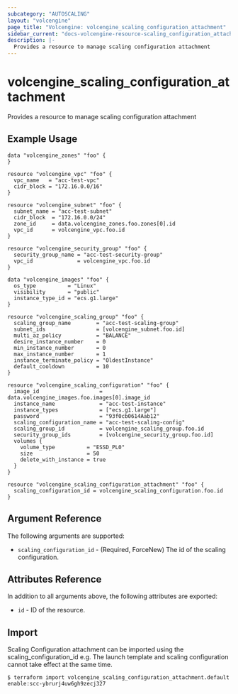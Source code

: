 ```yaml
---
subcategory: "AUTOSCALING"
layout: "volcengine"
page_title: "Volcengine: volcengine_scaling_configuration_attachment"
sidebar_current: "docs-volcengine-resource-scaling_configuration_attachment"
description: |-
  Provides a resource to manage scaling configuration attachment
---
```

# volcengine_scaling_configuration_attachment
Provides a resource to manage scaling configuration attachment
## Example Usage
```hcl
data "volcengine_zones" "foo" {
}

resource "volcengine_vpc" "foo" {
  vpc_name   = "acc-test-vpc"
  cidr_block = "172.16.0.0/16"
}

resource "volcengine_subnet" "foo" {
  subnet_name = "acc-test-subnet"
  cidr_block  = "172.16.0.0/24"
  zone_id     = data.volcengine_zones.foo.zones[0].id
  vpc_id      = volcengine_vpc.foo.id
}

resource "volcengine_security_group" "foo" {
  security_group_name = "acc-test-security-group"
  vpc_id              = volcengine_vpc.foo.id
}

data "volcengine_images" "foo" {
  os_type          = "Linux"
  visibility       = "public"
  instance_type_id = "ecs.g1.large"
}

resource "volcengine_scaling_group" "foo" {
  scaling_group_name        = "acc-test-scaling-group"
  subnet_ids                = [volcengine_subnet.foo.id]
  multi_az_policy           = "BALANCE"
  desire_instance_number    = 0
  min_instance_number       = 0
  max_instance_number       = 1
  instance_terminate_policy = "OldestInstance"
  default_cooldown          = 10
}

resource "volcengine_scaling_configuration" "foo" {
  image_id                   = data.volcengine_images.foo.images[0].image_id
  instance_name              = "acc-test-instance"
  instance_types             = ["ecs.g1.large"]
  password                   = "93f0cb0614Aab12"
  scaling_configuration_name = "acc-test-scaling-config"
  scaling_group_id           = volcengine_scaling_group.foo.id
  security_group_ids         = [volcengine_security_group.foo.id]
  volumes {
    volume_type          = "ESSD_PL0"
    size                 = 50
    delete_with_instance = true
  }
}

resource "volcengine_scaling_configuration_attachment" "foo" {
  scaling_configuration_id = volcengine_scaling_configuration.foo.id
}
```
## Argument Reference
The following arguments are supported:
* `scaling_configuration_id` - (Required, ForceNew) The id of the scaling configuration.

## Attributes Reference
In addition to all arguments above, the following attributes are exported:
* `id` - ID of the resource.



## Import
Scaling Configuration attachment can be imported using the scaling_configuration_id e.g.
The launch template and scaling configuration cannot take effect at the same time.
```
$ terraform import volcengine_scaling_configuration_attachment.default enable:scc-ybrurj4uw6gh9zecj327
```

